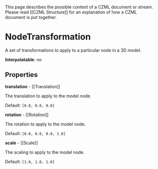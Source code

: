 This page describes the possible content of a CZML document or stream.  Please read [[CZML Structure]] for an explanation of how a CZML document is put together.

# NodeTransformation

A set of transformations to apply to a particular node in a 3D model.

**Interpolatable**: no

## Properties

**translation** - [[Translation]]

The translation to apply to the model node.

Default: `[0.0, 0.0, 0.0]`


**rotation** - [[Rotation]]

The rotation to apply to the model node.

Default: `[0.0, 0.0, 0.0, 1.0]`


**scale** - [[Scale]]

The scaling to apply to the model node.

Default: `[1.0, 1.0, 1.0]`


